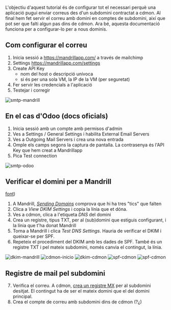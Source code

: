 L'objectiu d'aquest tutorial és de configurar tot el necessari perquè una aplicació pugui enviar correus des d'un subdomini contractat a cdmon. Al final hem fet servir el correu amb domini en comptes de subdomini, així que pot ser que falti algun pas dins de cdmon. Ara bé, aquesta documentació funciona per a configurar-lo per a nous dominis.

## Com configurar el correu

1. Inicia sessió a https://mandrillapp.com/ a través de mailchimp
2. Settings https://mandrillapp.com/settings
3. Create API Key
    * nom del host o descripció unívoca
    * si és per una sola VM, la IP de la VM (per seguretat)
4. Fer servir les credencials a l'aplicació
5. Testejar i corregir

![smtp-mandrill](https://trello-attachments.s3.amazonaws.com/5ba263b6542ddf55e313f2b3/5c910535f97b3b6e51dd6408/c15d6deea41147099c0cafad60adbdaa/imatge.png)

## En el cas d'Odoo (docs oficials)

1. Inicia sessió amb un compte amb permisos d'admin
2. Ves a Settings / General Settings i habilita External Email Servers
3. Ves a Outgoing Mail Servers i crea una nova entrada
4. Omple els camps segons la captura de pantalla. La contrasenya és l'API Key que hem creat a Mandrillapp
5. Pica Test connection

![smtp-odoo](https://trello-attachments.s3.amazonaws.com/5c910535f97b3b6e51dd6408/946x653/77ae655bd4083e862c1a6a28635e99fd/imatge.png)

## Verificar el domini per a Mandrill
[font](https://mandrill.zendesk.com/hc/en-us/articles/205582247-About-Domain-Verification))

1. A Mandrill, _[Sending Domains](https://mandrillapp.com/settings/sending-domains)_ comprova que  hi ha tres "tics" que falten
2. Clica a _View DKIM Settings_ i copia la línia que et dóna.
3. Ves a cdmon, clica a l'etiqueta _DNS_ del domini
4. Crea un registre, tipus TXT, per al (sub)domini que estiguis configurant, i la línia que t'ha donat Mandrill
5. Torna a Mandrill i clica _Test DNS Settings_. Hauria de verificar el DKIM i queixar-se per SPF.
6. Repeteix el procediment del DKIM amb les dades de SPF. També és un registre TXT i pel mateix subdomini, només canvia el contingut, la línia.

![dkim-mandrill](https://trello-attachments.s3.amazonaws.com/5c910535f97b3b6e51dd6408/940x246/c00f086111d5a659dbc4205d74a0f853/cargar_el_27_3_2019_a_las_9_05_54.png)
![cdmon-inicio](https://trello-attachments.s3.amazonaws.com/5ba263b6542ddf55e313f2b3/5c910535f97b3b6e51dd6408/0ad4acf293ce7bbb89148f4754f30bd3/imatge.png)
![dkim-cdmon](https://trello-attachments.s3.amazonaws.com/5ba263b6542ddf55e313f2b3/5c910535f97b3b6e51dd6408/cb42589ba4d2cf79f7633bca7ab95b88/imatge.png)
![spf-cdmon](https://trello-attachments.s3.amazonaws.com/5c910535f97b3b6e51dd6408/940x233/76e0e98d13899fe3bf2aa973039560c4/imatge.png)
![spf-cdmon](https://trello-attachments.s3.amazonaws.com/5ba263b6542ddf55e313f2b3/5c910535f97b3b6e51dd6408/3cada7e7dc7bcbe5545e464551328910/imatge.png)

## Registre de mail pel subdomini

7. Verifica el correu. A cdmon, [crea un registre MX](https://ticket.cdmon.com/es/support/solutions/articles/7000006119-c%c3%b3mo-configurar-el-registro-de-correo-o-registro-mx) per al subdomini desitjat. El contingut ha de ser el mateix domini que el del domini principal.
8. Crea el compte de correu amb subdomini dins de cdmon (?¿)